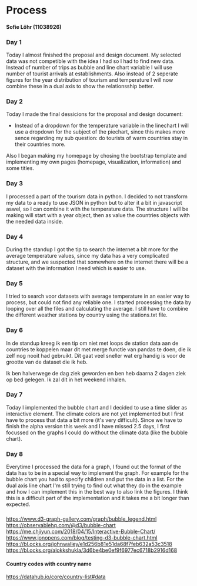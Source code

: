 # Process
#### Sofie Löhr (11038926)

### Day 1
Today I almost finished the proposal and design document. My selected data was not competible with the idea I had so I had to find new data. Instead of number of trips as bubble and line chart variable I will use number of tourist arrivals at establishments. Also instead of 2 seperate figures for the year distribution of tourism and temperature I will now combine these in a dual axis to show the relationsship better.

### Day 2
Today I made the final dessicions for the proposal and design document:
+ Instead of a dropdown for the temperature variable in the linechart I will use a dropdown for the subject of the piechart, since this makes more sence regarding my sub question: do tourists of warm countries stay in their countries more.

Also I began making my homepage by chosing the bootstrap template and implementing my own pages (homepage, visualization, information) and some titles.

### Day 3 
I processed a part of the tourism data in python. I decided to not transform my data to a ready to use JSON in python but to alter it a bit in javascript aswel, so I can combine it with the temperature data. The structure I will be making will start with a year object, then as value the countries objects with the needed data inside.

### Day 4
During the standup I got the tip to search the internet a bit more for the average temperature values, since my data has a very complicated structure, and we suspected that somewhere on the internet there will be a dataset with the information I need which is easier to use. 

### Day 5
I tried to search voor datasets with average temperature in an easier way to process, but could not find any reliable one. I started processing the data by looping over all the files and calculating the average. I still have to combine the different weather stations by country using the stations.txt file. 

### Day 6
In de standup kreeg ik een tip om niet met loops de station data aan de countries te koppelen maar dit met merge functie van pandas te doen, die ik zelf nog nooit had gebruikt. Dit gaat veel sneller wat erg handig is voor de grootte van de dataset die ik heb.

Ik ben halverwege de dag ziek geworden en ben heb daarna 2 dagen ziek op bed gelegen. Ik zal dit in het weekend inhalen.

### Day 7
Today I implemented the bubble chart and I decided to use a time slider as interactive element. The climate colors are not yet implemented but I first have to process that data a bit more (it's very difficult). Since we have to finish the alpha version this week and I have missed 2.5 days, I first focussed on the graphs I could do without the climate data (like the bubble chart). 

### Day 8
Everytime I processed the data for a graph, I found out the format of the data has to be in a special way to implement the graph. For example for the bubble chart you had to specify children and put the data in a list. For the dual axis line chart I'm still trying to find out what they do in the example and how I can implement this in the best way to also link the figures. I think this is a difficult part of the implementation and it takes me a bit longer than expected. 

###
https://www.d3-graph-gallery.com/graph/bubble_legend.html
https://observablehq.com/@d3/bubble-chart
https://me.chjiyun.com/2018/04/15/Interactive-Bubble-Chart/
https://www.jonopens.com/blog/testing-d3-bubble-chart.html
https://bl.ocks.org/johnwalley/e1d256b81e51da68f7feb632a53c3518
https://bl.ocks.org/alokkshukla/3d6be4be0ef9f6977ec6718b2916d168



#### Country codes with country name
https://datahub.io/core/country-list#data

